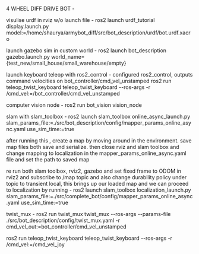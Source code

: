 4 WHEEL DIFF DRIVE BOT - 

visulise urdf in rviz w/o launch file - 
ros2 launch urdf_tutorial display.launch.py model:=/home/shaurya/armybot_diff/src/bot_description/urdf/bot.urdf.xacro

launch gazebo sim in custom world - 
ros2 launch bot_description gazebo.launch.py world_name={test_new/small_house/small_warehouse/empty}

launch keyboard teleop with ros2_control - configured ros2_control, outputs command velocities on bot_controller/cmd_vel_unstamped
ros2 run teleop_twist_keyboard teleop_twist_keyboard --ros-args -r /cmd_vel:=/bot_controller/cmd_vel_unstamped

computer vision node - 
ros2 run bot_vision vision_node

slam with slam_toolbox - 
ros2 launch slam_toolbox online_async_launch.py slam_params_file:=./src/bot_description/config/mapper_params_online_async.yaml use_sim_time:=true

after running this , create a map by moving around in the environment. save map files both save and serialize. then close rviz and slam toolbox and change mapping to localization in the mapper_params_online_async.yaml file and set the path to saved map

re run both slam toolbox, rviz2, gazebo and set fixed frame to ODOM in rviz2 and subscribe to /map topic and also change durability policy under topic to transient local, 
this brings up our loaded map and we can proceed to localization by running - 
ros2 launch slam_toolbox localization_launch.py slam_params_file:=./src/complete_bot/config/mapper_params_online_async.yaml use_sim_time:=true


twist_mux - 
ros2 run twist_mux twist_mux --ros-args --params-file ./src/bot_description/config/twist_mux.yaml -r cmd_vel_out:=bot_controller/cmd_vel_unstamped

ros2 run teleop_twist_keyboard teleop_twist_keyboard --ros-args -r /cmd_vel:=/cmd_vel_joy


